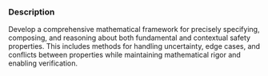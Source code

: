 ### Description

Develop a comprehensive mathematical framework for precisely specifying, composing, and reasoning about both fundamental and contextual safety properties. This includes methods for handling uncertainty, edge cases, and conflicts between properties while maintaining mathematical rigor and enabling verification.
